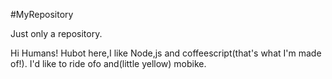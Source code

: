 #MyRepository

Just only a repository.

Hi Humans!
Hubot here,I like Node,js and coffeescript(that's what I'm made of!).
I'd like to ride ofo and(little yellow) mobike.
